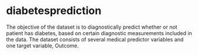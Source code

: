 # diabetesprediction
The objective of the dataset is to diagnostically predict whether or not patient has diabetes, based on certain diagnostic measurements included in the data. The dataset consists of several medical predictor variables and one target variable, Outcome. 
